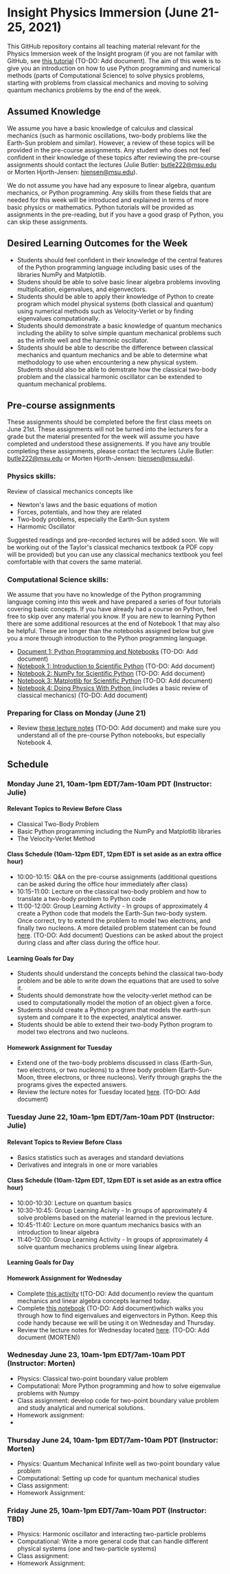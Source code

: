 # Insight Physics Immersion (June 21-25, 2021)

This GitHub repository contains all teaching material relevant for the Physics Immersion week of the Insight program (if you are not familar with GitHub, see [this tutorial](docs/src/JuliesMaterial/Git.md) (TO-DO: Add document).  The aim of this week is to give you an introduction on how to use Python programming and numerical methods (parts of Computational Science) to solve physics problems, starting with problems from classical mechanics and moving to solving quantum mechanics problems by the end of the week.

## Assumed Knowledge 
We assume you have a basic knowledge of calculus and classical mechanics (such as harmonic oscillations, two-body problems like the Earth-Sun problem and similar).  However, a review of these topics will be provided in the pre-course assignments. Any student who does not feel confident in their knowledge of these topics after reviewing the pre-course assignments should contact the lectures (Julie Butler: butle222@msu.edu or Morten Hjorth-Jensen: hjensen@msu.edu).

We do not assume you have had any exposure to linear algebra, quantum mechanics, or Python programming.  Any skills from these fields that are needed for this week will be introduced and explained in terms of more basic physics or mathematics.  Python tutorials will be provided as assignments in the pre-reading, but if you have a good grasp of Python, you can skip these assignments.

## Desired Learning Outcomes for the Week
* Students should feel confident in their knowledge of the central features of the Python programming language including basic uses of the libraries NumPy and Matplotlib.
* Studens should be able to solve basic linear algebra problems invovling multiplication, eigenvalues, and eigenvectors.
* Students should be able to apply their knowledge of Python to create program which model physical systems (both classical and quantum) using numerical methods such as Velocity-Verlet or by finding eigenvalues computationally.
* Students should demonstrate a basic knowledge of quantum mechanics including the ability to solve simple quantum mechanical problems such as the infinite well and the harmonic oscillator.
* Students should be able to describe the difference between classical mechanics and quantum mechanics and be able to determine what methodology to use when encountering a new physical system.  Students should also be able to demstrate how the classical two-body problem and the classical harmonic oscillator can be extended to quantum mechanical problems.


## Pre-course assignments 

These assignments should be completed before the first class meets on June 21st.  These assignments will not be turned into the lecturers for a grade but the material presented for the week will assume you have completed and understood these assignements.  If you have any trouble completing these assignments, please contact the lecturers (Julie Butler: butle222@msu.edu or Morten Hjorth-Jensen: hjensen@msu.edu).

### Physics skills: 
Review of classical mechanics concepts like 
- Newton's laws and the basic equations of motion
- Forces, potentials, and how they are related
- Two-body problems, especially the Earth-Sun system
- Harmomic Oscillator

Suggested readings and pre-recorded lectures will be added soon.  We will be working out of the Taylor's classical mechanics textbook (a PDF copy will be provided) but you can use any classical mechanics textbook you feel comfortable with that covers the same material.

### Computational Science skills:
We assume that you have no knowledge of the Python programming language coming into this week and have prepared a series of four tutorials covering basic concepts.  If you have already had a course on Python, feel free to skip over any material you know.  If you are new to learning Python there are some additional resources at the end of Notebook 1 that may also be helpful.  These are longer than the notebooks assigned below but give you a more through introduction to the Python programming language. 

* [Document 1: Python Programming and Notebooks](docs/src/JuliesMaterial/PreCoursePythonNotebooks.md) (TO-DO: Add document)
* [Notebook 1: Introduction to Scientific Python](docs/src/JuliesMaterial/PreCourseNotebook1.ipynb) (TO-DO: Add document)
* [Notebook 2: NumPy for Scientific Python](docs/src/JuliesMaterial/PreCourseNotebook2.ipynb) (TO-DO: Add document)
* [Notebook 3: Matplotlib for Scientific Python](docs/src/JuliesMaterial/PreCourseNotebook3.ipynb) (TO-DO: Add document)
* [Notebook 4: Doing Physics With Python ](docs/src/JuliesMaterial/PreCourseNotebook4.ipynb)(includes a basic review of classical mechanics) (TO-DO: Add document)

### Preparing for Class on Monday (June 21)
* Review [these lecture notes](docs/src/JuliesMaterial/Day1.ipynb) (TO-DO: Add document) and make sure you understand all of the pre-course Python notebooks, but especially Notebook 4.


## Schedule
### Monday June 21, 10am-1pm EDT/7am-10am PDT (Instructor: Julie)

#### Relevant Topics to Review Before Class
* Classical Two-Body Problem
* Basic Python programming including the NumPy and Matplotlib libraries
* The Velocity-Verlet Method

#### Class Schedule (10am-12pm EDT, 12pm EDT is set aside as an extra office hour)
* 10:00-10:15: Q&A on the pre-course assignments (additional questions can be asked during the office hour immediately after class)
* 10:15-11:00: Lecture on the classical two-body problem and how to translate a two-body problem to Python code
* 11:00-12:00: Group Learning Activity - In groups of approximately 4 create a Python code that models the Earth-Sun two-body system.  Once correct, try to extend the problem to model two electrons, and finally two nucleons.  A more detailed problem statement can be found [here](docs/src/JuliesMaterial/Day1Activity.md).  (TO-DO: Add document) Questions can be asked about the project during class and after class during the office hour.

#### Learning Goals for Day
* Students should understand the concepts behind the classical two-body problem and be able to write down the equations that are used to solve it.
* Students should demonstrate how the velocity-verlet method can be used to computationally model the motion of an object given a force.
* Students should create a Python program that models the earth-sun system and compare it to the expected, analytical answer.
* Students should be able to extend their two-body Python program to model two electrons and two nucleons.

#### Homework Assignment for Tuesday
* Extend one of the two-body problems discussed in class (Earth-Sun, two electrons, or two nucleons) to a three body problem (Earth-Sun-Moon, three electrons, or three nucleons).  Verify through graphs the the programs gives the expected answers.
* Review the lecture notes for Tuesday located [here](docs/src/JuliesMaterial/Day2.ipynb). (TO-DO: Add document)


### Tuesday June 22, 10am-1pm EDT/7am-10am PDT (Instructor: Julie)

#### Relevant Topics to Review Before Class
* Basics statistics such as averages and standard deviations
* Derivatives and integrals in one or more variables

#### Class Schedule (10am-12pm EDT, 12pm EDT is set aside as an extra office hour)
* 10:00-10:30: Lecture on quantum basics
* 10:30-10:45: Group Learning Acivity - In groups of approximately 4 solve problems based on the material learned in the previous lecture.
* 10:45-11:40: Lecture on more quantum mechanics basics with an introduction to linear algebra
* 11:40-12:00: Group Learning Activity - In groups of approximately 4 solve quantum mechanics problems using linear algebra. 

#### Learning Goals for Day

#### Homework Assignment for Wednesday
* Complete [this activity](docs/src/JuliesMaterials/Day2HW1.md) t(TO-DO: Add document)o review the quantum mechanics and linear algebra concepts learned today.
* Complete [this notebook](doscs/src/JulieMaterials/Day2HW1.ipynb) (TO-DO: Add document)which walks you through how to find eigenvalues and eigenvectors in Python.  Keep this code handy because we will be using it on Wednesday and Thursday.
* Review the lecture notes for Wednesday located [here](link). (TO-DO: Add document (MORTEN))

### Wednesday June 23, 10am-1pm EDT/7am-10am PDT (Instructor: Morten)
- Physics: Classical two-point boundary value problem
- Computational: More Python programming and how to solve eigenvalue problems with Numpy
- Class assignment: develop code for two-point boundary value problem and study analytical and numerical solutions.
- Homework assignment:
- 
### Thursday June 24, 10am-1pm EDT/7am-10am PDT (Instructor: Morten)
- Physics: Quantum Mechanical Infinite well as two-point boundary value problem 
- Computational: Setting up code for quantum mechanical studies
- Class assignment:
- Homework Assignment:

### Friday June 25, 10am-1pm EDT/7am-10am PDT (Instructor: TBD)
- Physics: Harmonic oscillator and interacting two-particle problems
- Computational: Write a more general code that can handle different physical systems (one and two-particle systems)
- Class assignment:
- Homework Assignment:

